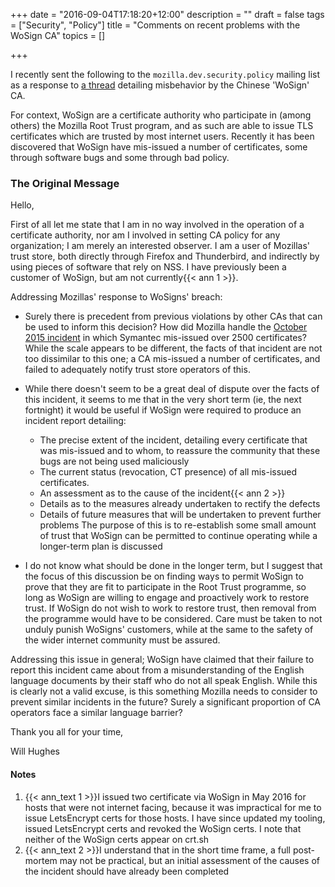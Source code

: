 +++
date = "2016-09-04T17:18:20+12:00"
description = ""
draft = false
tags = ["Security", "Policy"]
title = "Comments on recent problems with the WoSign CA"
topics = []

+++

I recently sent the following to the `mozilla.dev.security.policy` mailing list as a response to [a thread](https://groups.google.com/forum/#!topic/mozilla.dev.security.policy/k9PBmyLCi8I%5B1-25%5D) detailing misbehavior by the Chinese 'WoSign' CA.

<!--more-->

For context, WoSign are a certificate authority who participate in (among others) the Mozilla Root Trust program, and as such are able to issue TLS certificates which are trusted by most internet users. Recently it has been discovered that WoSign have mis-issued a number of certificates, some through software bugs and some through bad policy.

### The Original Message

Hello,

First of all let me state that I am in no way involved in the operation of a certificate authority, nor am I involved in setting CA policy for any organization; I am merely an interested observer. I am a user of Mozillas' trust store, both directly through Firefox and Thunderbird, and indirectly by using pieces of software that rely on NSS. I have previously been a customer of WoSign, but am not currently{{< ann 1 >}}.

Addressing Mozillas' response to WoSigns' breach:

* Surely there is precedent from previous violations by other CAs that can be used to inform this decision? How did Mozilla handle the [October 2015 incident](https://security.googleblog.com/2015/10/sustaining-digital-certificate-security.html) in which Symantec mis-issued over 2500 certificates? While the scale appears to be different, the facts of that incident are not too dissimilar to this one; a CA mis-issued a number of certificates, and failed to adequately notify trust store operators of this.

* While there doesn't seem to be a great deal of dispute over the facts of this incident, it seems to me that in the very short term (ie, the next fortnight) it would be useful if WoSign were required to produce an incident report detailing:
    - The precise extent of the incident, detailing every certificate that was mis-issued and to whom, to reassure the community that these bugs are not being used maliciously
    - The current status (revocation, CT presence) of all mis-issued certificates.
    - An assessment as to the cause of the incident{{< ann 2 >}}
    - Details as to the measures already undertaken to rectify the defects
    - Details of future measures that will be undertaken to prevent further problems
  The purpose of this is to re-establish some small amount of trust that WoSign can be permitted to continue operating while a longer-term plan is discussed

* I do not know what should be done in the longer term, but I suggest that the focus of this discussion be on finding ways to permit WoSign to prove that they are fit to participate in the Root Trust programme, so long as WoSign are willing to engage and proactively work to restore trust. If WoSign do not wish to work to restore trust, then removal from the programme would have to be considered. Care must be taken to not unduly punish WoSigns' customers, while at the same to the safety of the wider internet community must be assured.

Addressing this issue in general; WoSign have claimed that their failure to report this incident came about from a misunderstanding of the English language documents by their staff who do not all speak English. While this is clearly not a valid excuse, is this something Mozilla needs to consider to prevent similar incidents in the future? Surely a significant proportion of CA operators face a similar language barrier?

Thank you all for your time,

Will Hughes

#### Notes
1. {{< ann_text 1 >}}I issued two certificate via WoSign in May 2016 for hosts that were not internet facing, because it was impractical for me to issue LetsEncrypt certs for those hosts. I have since updated my tooling, issued LetsEncrypt certs and revoked the WoSign certs. I note that neither of the WoSign certs appear on crt.sh
2. {{< ann_text 2 >}}I understand that in the short time frame, a full post-mortem may not be practical, but an initial assessment of the causes of the incident should have already been completed
